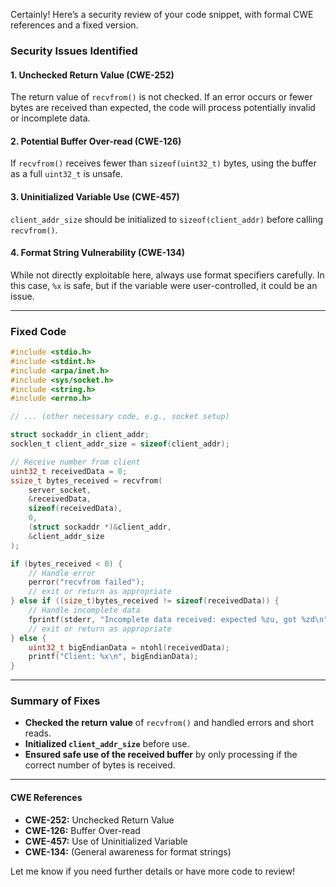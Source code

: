 Certainly! Here’s a security review of your code snippet, with formal CWE references and a fixed version.

### Security Issues Identified

#### 1. **Unchecked Return Value (CWE-252)**
The return value of `recvfrom()` is not checked. If an error occurs or fewer bytes are received than expected, the code will process potentially invalid or incomplete data.

#### 2. **Potential Buffer Over-read (CWE-126)**
If `recvfrom()` receives fewer than `sizeof(uint32_t)` bytes, using the buffer as a full `uint32_t` is unsafe.

#### 3. **Uninitialized Variable Use (CWE-457)**
`client_addr_size` should be initialized to `sizeof(client_addr)` before calling `recvfrom()`.

#### 4. **Format String Vulnerability (CWE-134)**
While not directly exploitable here, always use format specifiers carefully. In this case, `%x` is safe, but if the variable were user-controlled, it could be an issue.

---

### Fixed Code

```c
#include <stdio.h>
#include <stdint.h>
#include <arpa/inet.h>
#include <sys/socket.h>
#include <string.h>
#include <errno.h>

// ... (other necessary code, e.g., socket setup)

struct sockaddr_in client_addr;
socklen_t client_addr_size = sizeof(client_addr);

// Receive number from client
uint32_t receivedData = 0;
ssize_t bytes_received = recvfrom(
    server_socket,
    &receivedData,
    sizeof(receivedData),
    0,
    (struct sockaddr *)&client_addr,
    &client_addr_size
);

if (bytes_received < 0) {
    // Handle error
    perror("recvfrom failed");
    // exit or return as appropriate
} else if ((size_t)bytes_received != sizeof(receivedData)) {
    // Handle incomplete data
    fprintf(stderr, "Incomplete data received: expected %zu, got %zd\n", sizeof(receivedData), bytes_received);
    // exit or return as appropriate
} else {
    uint32_t bigEndianData = ntohl(receivedData);
    printf("Client: %x\n", bigEndianData);
}
```

---

### Summary of Fixes

- **Checked the return value** of `recvfrom()` and handled errors and short reads.
- **Initialized `client_addr_size`** before use.
- **Ensured safe use of the received buffer** by only processing if the correct number of bytes is received.

---

#### **CWE References**
- **CWE-252:** Unchecked Return Value
- **CWE-126:** Buffer Over-read
- **CWE-457:** Use of Uninitialized Variable
- **CWE-134:** (General awareness for format strings)

Let me know if you need further details or have more code to review!